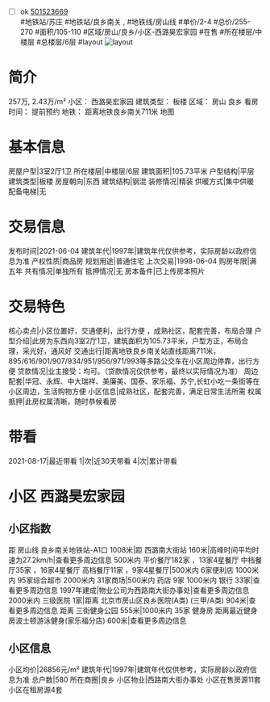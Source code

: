 - [ ] ok [501523669](https://bj.5i5j.com/ershoufang/501523669.html)  
 #地铁站/苏庄 #地铁站/良乡南关 ,  #地铁线/房山线
#单价/2-4 #总价/255-270 #面积/105-110   #区域/房山/良乡/小区-西潞昊宏家园 #在售 #所在楼层/中楼层 #总楼层/6层 #layout 
![layout](http://image2a.5i5j.com/scm/HOUSE_CUSTOMER/d9a98ab9ad97472898fb3b757b780e14.jpg_P5.jpg) 
# 简介 
 257万,  2.43万/m² 
小区： 西潞昊宏家园
建筑类型： 板楼
区域： 房山 良乡
看房时间： 提前预约
地铁： 距离地铁良乡南关711米 地图
# 基本信息 
 房屋户型|3室2厅1卫
所在楼层|中楼层/6层
建筑面积|105.73平米
户型结构|平层
建筑类型|板楼
房屋朝向|东西
建筑结构|钢混
装修情况|精装
供暖方式|集中供暖
配备电梯|无
# 交易信息 
 发布时间|2021-06-04
建筑年代|1997年|建筑年代仅供参考，实际房龄以政府信息为准
产权性质|商品房
规划用途|普通住宅
上次交易|1998-06-04
购房年限|满五年
共有情况|单独所有
抵押情况|无
房本备件|已上传房本照片
# 交易特色 
 核心卖点|小区位置好，交通便利，出行方便 ，成熟社区，配套完善，布局合理
户型介绍|此房为东西向3室2厅1卫，建筑面积为105.73平米，户型方正，布局合理，采光好，通风好
交通出行|距离地铁良乡南关站直线距离711米，895/616/901/907/934/951/956/971/993等多路公交车在小区周边停靠，出行方便
贷款情况|业主接受：均可。（贷款情况仅供参考，最终以实际情况为准）
周边配套|华冠、永辉、中大瑞祥、美廉美、国泰、家乐福、苏宁,长虹小吃一条街等在小区周边，生活购物方便
小区信息|成熟社区，配套完善，满足日常生活所需
权属抵押|此房权属清晰，随时恭候看房
# 带看 
 2021-08-17|最近带看	 1|次|近30天带看	 4|次|累计带看
# 小区 西潞昊宏家园
## 小区指数 
 距 房山线 良乡南关地铁站-A1口 1008米|距 西潞南大街站 160米|高峰时间平均时速为27.2km/h|查看更多周边信息
500米内 平价餐厅182家 ，13家4星餐厅
中档餐厅35家 ，16家4星餐厅
高档餐厅11家 ，9家4星餐厅|500米内 6家便利店
1000米内 95家综合超市
2000米内 31家商场|500米内 药店 9家
1000米内 银行 33家|查看更多周边信息
1997年建成|物业公司为西路南大街办事处|查看更多周边信息
2000米内 三级医院 1家|距离 北京市房山区良乡医院(A类) (三甲/A类) 904米|查看更多周边信息
距离 三街健身公园 555米|1000米内 35家 健身房
距离最近健身房波士顿游泳健身(家乐福分店) 600米|查看更多周边信息
## 小区信息 
 小区均价|26856元/m²
建筑年代|1997年|建筑年代仅供参考，实际房龄以政府信息为准
总户数|580
所在商圈|良乡
小区物业|西路南大街办事处
小区在售房源11套
小区在租房源4套
